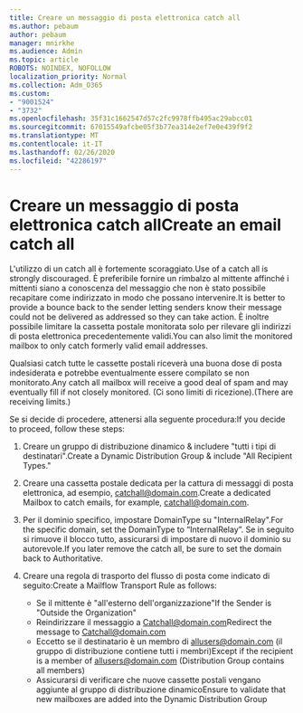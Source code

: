 ```yaml
---
title: Creare un messaggio di posta elettronica catch all
ms.author: pebaum
author: pebaum
manager: mnirkhe
ms.audience: Admin
ms.topic: article
ROBOTS: NOINDEX, NOFOLLOW
localization_priority: Normal
ms.collection: Adm_O365
ms.custom:
- "9001524"
- "3732"
ms.openlocfilehash: 35f31c1662547d57c2fc9978ffb495ac29abcc01
ms.sourcegitcommit: 67015549afcbe05f3b77ea314e2ef7e0e439f9f2
ms.translationtype: MT
ms.contentlocale: it-IT
ms.lasthandoff: 02/26/2020
ms.locfileid: "42286197"
---
```

# <a name="create-an-email-catch-all"></a><span data-ttu-id="a3eb1-102">Creare un messaggio di posta elettronica catch all</span><span class="sxs-lookup"><span data-stu-id="a3eb1-102">Create an email catch all</span></span>

<span data-ttu-id="a3eb1-103">L'utilizzo di un catch all è fortemente scoraggiato.</span><span class="sxs-lookup"><span data-stu-id="a3eb1-103">Use of a catch all is strongly discouraged.</span></span> <span data-ttu-id="a3eb1-104">È preferibile fornire un rimbalzo al mittente affinché i mittenti siano a conoscenza del messaggio che non è stato possibile recapitare come indirizzato in modo che possano intervenire.</span><span class="sxs-lookup"><span data-stu-id="a3eb1-104">It is better to provide a bounce back to the sender letting senders know their message could not be delivered as addressed so they can take action.</span></span> <span data-ttu-id="a3eb1-105">È inoltre possibile limitare la cassetta postale monitorata solo per rilevare gli indirizzi di posta elettronica precedentemente validi.</span><span class="sxs-lookup"><span data-stu-id="a3eb1-105">You can also limit the monitored mailbox to only catch formerly valid email addresses.</span></span> 

<span data-ttu-id="a3eb1-106">Qualsiasi catch tutte le cassette postali riceverà una buona dose di posta indesiderata e potrebbe eventualmente essere compilato se non monitorato.</span><span class="sxs-lookup"><span data-stu-id="a3eb1-106">Any catch all mailbox will receive a good deal of spam and may eventually fill if not closely monitored.</span></span> <span data-ttu-id="a3eb1-107">(Ci sono limiti di ricezione).</span><span class="sxs-lookup"><span data-stu-id="a3eb1-107">(There are receiving limits.)</span></span> 

<span data-ttu-id="a3eb1-108">Se si decide di procedere, attenersi alla seguente procedura:</span><span class="sxs-lookup"><span data-stu-id="a3eb1-108">If you decide to proceed, follow these steps:</span></span>

1. <span data-ttu-id="a3eb1-109">Creare un gruppo di distribuzione dinamico & includere "tutti i tipi di destinatari".</span><span class="sxs-lookup"><span data-stu-id="a3eb1-109">Create a Dynamic Distribution Group & include "All Recipient Types."</span></span>

2. <span data-ttu-id="a3eb1-110">Creare una cassetta postale dedicata per la cattura di messaggi di posta elettronica, ad esempio, catchall@domain.com.</span><span class="sxs-lookup"><span data-stu-id="a3eb1-110">Create a dedicated Mailbox to catch emails, for example, catchall@domain.com.</span></span>

3. <span data-ttu-id="a3eb1-111">Per il dominio specifico, impostare DomainType su "InternalRelay".</span><span class="sxs-lookup"><span data-stu-id="a3eb1-111">For the specific domain, set the DomainType to “InternalRelay”.</span></span> <span data-ttu-id="a3eb1-112">Se in seguito si rimuove il blocco tutto, assicurarsi di impostare di nuovo il dominio su autorevole.</span><span class="sxs-lookup"><span data-stu-id="a3eb1-112">If you later remove the catch all, be sure to set the domain back to Authoritative.</span></span>

4. <span data-ttu-id="a3eb1-113">Creare una regola di trasporto del flusso di posta come indicato di seguito:</span><span class="sxs-lookup"><span data-stu-id="a3eb1-113">Create a Mailflow Transport Rule as follows:</span></span>

    - <span data-ttu-id="a3eb1-114">Se il mittente è "all'esterno dell'organizzazione"</span><span class="sxs-lookup"><span data-stu-id="a3eb1-114">If the Sender is "Outside the Organization"</span></span>
    - <span data-ttu-id="a3eb1-115">Reindirizzare il messaggio a Catchall@domain.com</span><span class="sxs-lookup"><span data-stu-id="a3eb1-115">Redirect the message to Catchall@domain.com</span></span>
    - <span data-ttu-id="a3eb1-116">Eccetto se il destinatario è un membro di allusers@domain.com (il gruppo di distribuzione contiene tutti i membri)</span><span class="sxs-lookup"><span data-stu-id="a3eb1-116">Except if the recipient is a member of allusers@domain.com (Distribution Group contains all members)</span></span>
    - <span data-ttu-id="a3eb1-117">Assicurarsi di verificare che nuove cassette postali vengano aggiunte al gruppo di distribuzione dinamico</span><span class="sxs-lookup"><span data-stu-id="a3eb1-117">Ensure to validate that new mailboxes are added into the Dynamic Distribution Group</span></span>
